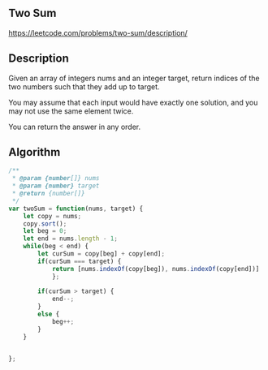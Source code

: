 ## Two Sum
https://leetcode.com/problems/two-sum/description/

## Description
Given an array of integers nums and an integer target, return indices of the two numbers such that they add up to target.

You may assume that each input would have exactly one solution, and you may not use the same element twice.

You can return the answer in any order.

## Algorithm
`````javascript
/**
 * @param {number[]} nums
 * @param {number} target
 * @return {number[]}
 */
var twoSum = function(nums, target) {
    let copy = nums;
    copy.sort();
    let beg = 0;
    let end = nums.length - 1;
    while(beg < end) {
        let curSum = copy[beg] + copy[end];
        if(curSum === target) { 
            return [nums.indexOf(copy[beg]), nums.indexOf(copy[end])]
            };
        
        if(curSum > target) {
            end--;
        }
        else {
            beg++;
        }
    }


};
`````

